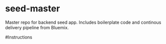 # seed-master
Master repo for backend seed app. Includes boilerplate code and continous delivery pipeline from Bluemix.

#Instructions
